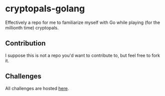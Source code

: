 # cryptopals-golang

Effectively a repo for me to familiarize myself with Go while playing (for the millionth time) cryptopals.

## Contribution
I suppose this is not a repo you'd want to contribute to, but feel free to fork it.

## Challenges
All challenges are hosted [here](https://cryptopals.com/).

